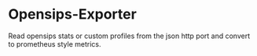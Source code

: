 # Opensips-Exporter


Read opensips stats or custom profiles from the json http port and convert to prometheus style metrics. 
